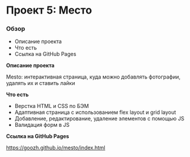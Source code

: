 # Проект 5: Место

### Обзор

* Описание проекта
* Что есть
* Ссылка на GitHub Pages

**Описание проекта**

Mesto: интерактивная страница, куда можно добавлять фотографии, удалять их и ставить лайки

**Что есть**

- Верстка HTML и CSS по БЭМ
- Адаптивная страница с использованием flex layout и grid layout
- Добавление, редактирование, удаление элементов с помощью JS
- Валидация форм в JS

**Ссылка на GitHub Pages**

https://goozh.github.io/mesto/index.html


